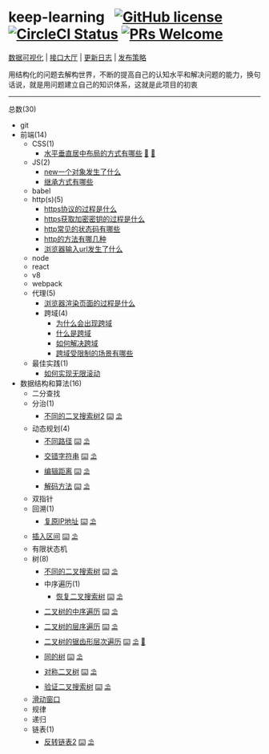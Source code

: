 # keep-learning &nbsp; [![GitHub license](https://img.shields.io/badge/license-MIT-blue.svg)](https://github.com/tolerance-go/keep-learning/blob/master/LICENSE) [![CircleCI Status](https://circleci.com/gh/tolerance-go/keep-learning.svg?style=shield&circle-token=:circle-token)](https://circleci.com/gh/tolerance-go/keep-learning) [![PRs Welcome](https://img.shields.io/badge/PRs-welcome-brightgreen.svg)](https://github.com/tolerance-go/keep-learning/pulls)

[数据可视化](http://47.92.70.143:8000) | [接口大厅](http://47.92.70.143:3000/api-playground) | [更新日志](https://github.com/tolerance-go/keep-learning/blob/master/CHANGELOG.md) | [发布策略](https://github.com/tolerance-go/keep-learning/blob/master/PUBLISH_STRATEGY.md)

用结构化的问题去解构世界，不断的提高自己的认知水平和解决问题的能力，换句话说，就是用问题建立自己的知识体系，这就是此项目的初衷

---

总数(30)

- git
- 前端(14)
  - CSS(1)
    - [水平垂直居中布局的方式有哪些](https://github.com/tolerance-go/keep-learning/blob/master/output/前端/CSS/水平垂直居中布局的方式有哪些.md) [🌈](http://47.92.70.143:8000/?path=/story/前端/CSS/水平垂直居中布局的方式有哪些) [🍕](http://47.92.70.143:3000/前端/CSS/水平垂直居中布局的方式有哪些)
  - JS(2)
    - [new一个对象发生了什么](https://github.com/tolerance-go/keep-learning/blob/master/output/前端/JS/new一个对象发生了什么.md)
    - [继承方式有哪些](https://github.com/tolerance-go/keep-learning/blob/master/output/前端/JS/继承方式有哪些.md)
  - babel
  - http(s)(5)
    - [https协议的过程是什么](https://github.com/tolerance-go/keep-learning/blob/master/output/前端/http(s)/https协议的过程是什么.md)
    - [https获取加密密钥的过程是什么](https://github.com/tolerance-go/keep-learning/blob/master/output/前端/http(s)/https获取加密密钥的过程是什么.md)
    - [http常见的状态码有哪些](https://github.com/tolerance-go/keep-learning/blob/master/output/前端/http(s)/http常见的状态码有哪些.md)
    - [http的方法有哪几种](https://github.com/tolerance-go/keep-learning/blob/master/output/前端/http(s)/http的方法有哪几种.md)
    - [浏览器输入url发生了什么](https://github.com/tolerance-go/keep-learning/blob/master/output/前端/http(s)/浏览器输入url发生了什么.md)
  - node
  - react
  - v8
  - webpack
  - 代理(5)
    - [浏览器渲染页面的过程是什么](https://github.com/tolerance-go/keep-learning/blob/master/output/前端/代理/浏览器渲染页面的过程是什么.md)
    - 跨域(4)
      - [为什么会出现跨域](https://github.com/tolerance-go/keep-learning/blob/master/output/前端/代理/跨域/为什么会出现跨域.md)
      - [什么是跨域](https://github.com/tolerance-go/keep-learning/blob/master/output/前端/代理/跨域/什么是跨域.md)
      - [如何解决跨域](https://github.com/tolerance-go/keep-learning/blob/master/output/前端/代理/跨域/如何解决跨域.md)
      - [跨域受限制的场景有哪些](https://github.com/tolerance-go/keep-learning/blob/master/output/前端/代理/跨域/跨域受限制的场景有哪些.md)
  - 最佳实践(1)
    - [如何实现无限滚动](https://github.com/tolerance-go/keep-learning/blob/master/output/前端/最佳实践/如何实现无限滚动.md)
- 数据结构和算法(16)
  - 二分查找
  - 分治(1)
    - [不同的二叉搜索树2](https://github.com/tolerance-go/keep-learning/blob/master/output/数据结构和算法/分治/不同的二叉搜索树2.origin/index.md) [⌨️](https://github.com/tolerance-go/keep-learning/blob/master/src/数据结构和算法/分治/index.code.ts) [⛱️](https://github.com/tolerance-go/keep-learning/blob/master/src/不同的二叉搜索树2.origin/index.test.ts)
  - 动态规划(4)
    - [不同路径](https://github.com/tolerance-go/keep-learning/blob/master/output/数据结构和算法/动态规划/不同路径.origin/index.md) [⌨️](https://github.com/tolerance-go/keep-learning/blob/master/src/数据结构和算法/动态规划/index.code.ts) [⛱️](https://github.com/tolerance-go/keep-learning/blob/master/src/不同路径.origin/index.test.ts)
    - [交错字符串](https://github.com/tolerance-go/keep-learning/blob/master/output/数据结构和算法/动态规划/交错字符串.origin/index.md) [⌨️](https://github.com/tolerance-go/keep-learning/blob/master/src/数据结构和算法/动态规划/index.code.ts) [⛱️](https://github.com/tolerance-go/keep-learning/blob/master/src/交错字符串.origin/index.test.ts)
    - [编辑距离](https://github.com/tolerance-go/keep-learning/blob/master/output/数据结构和算法/动态规划/编辑距离.origin/index.md) [⌨️](https://github.com/tolerance-go/keep-learning/blob/master/src/数据结构和算法/动态规划/index.code.ts) [⛱️](https://github.com/tolerance-go/keep-learning/blob/master/src/编辑距离.origin/index.test.ts)
    - [解码方法](https://github.com/tolerance-go/keep-learning/blob/master/output/数据结构和算法/动态规划/解码方法.origin/index.md) [⌨️](https://github.com/tolerance-go/keep-learning/blob/master/src/数据结构和算法/动态规划/index.code.ts) [⛱️](https://github.com/tolerance-go/keep-learning/blob/master/src/解码方法.origin/index.test.ts)
  - 双指针
  - 回溯(1)
    - [复原IP地址](https://github.com/tolerance-go/keep-learning/blob/master/output/数据结构和算法/回溯/复原IP地址.origin/index.md) [⌨️](https://github.com/tolerance-go/keep-learning/blob/master/src/数据结构和算法/回溯/index.code.ts) [⛱️](https://github.com/tolerance-go/keep-learning/blob/master/src/复原IP地址.origin/index.test.ts)
  - [插入区间](https://github.com/tolerance-go/keep-learning/blob/master/output/数据结构和算法/插入区间.md) [⌨️](https://github.com/tolerance-go/keep-learning/blob/master/src/数据结构和算法/插入区间.code.ts) [⛱️](https://github.com/tolerance-go/keep-learning/blob/master/src/数据结构和算法/插入区间.test.ts)
  - 有限状态机
  - 树(8)
    - [不同的二叉搜索树](https://github.com/tolerance-go/keep-learning/blob/master/output/数据结构和算法/树/不同的二叉搜索树.origin/index.md) [⌨️](https://github.com/tolerance-go/keep-learning/blob/master/src/数据结构和算法/树/index.code.ts) [⛱️](https://github.com/tolerance-go/keep-learning/blob/master/src/不同的二叉搜索树.origin/index.test.ts)
    - 中序遍历(1)
      - [恢复二叉搜索树](https://github.com/tolerance-go/keep-learning/blob/master/output/数据结构和算法/树/中序遍历/恢复二叉搜索树.origin/index.md) [⌨️](https://github.com/tolerance-go/keep-learning/blob/master/src/数据结构和算法/树/中序遍历/index.code.ts) [⛱️](https://github.com/tolerance-go/keep-learning/blob/master/src/恢复二叉搜索树.origin/index.test.ts)
    - [二叉树的中序遍历](https://github.com/tolerance-go/keep-learning/blob/master/output/数据结构和算法/树/二叉树的中序遍历.origin/index.md) [⌨️](https://github.com/tolerance-go/keep-learning/blob/master/src/数据结构和算法/树/index.code.ts) [⛱️](https://github.com/tolerance-go/keep-learning/blob/master/src/二叉树的中序遍历.origin/index.test.ts)
    - [二叉树的层序遍历](https://github.com/tolerance-go/keep-learning/blob/master/output/数据结构和算法/树/二叉树的层序遍历.origin/index.md) [⌨️](https://github.com/tolerance-go/keep-learning/blob/master/src/数据结构和算法/树/index.code.ts) [⛱️](https://github.com/tolerance-go/keep-learning/blob/master/src/二叉树的层序遍历.origin/index.test.ts)
    - [二叉树的锯齿形层次遍历](https://github.com/tolerance-go/keep-learning/blob/master/output/数据结构和算法/树/二叉树的锯齿形层次遍历.origin/index.md) [⌨️](https://github.com/tolerance-go/keep-learning/blob/master/src/数据结构和算法/树/index.code.ts) [⛱️](https://github.com/tolerance-go/keep-learning/blob/master/src/二叉树的锯齿形层次遍历.origin/index.test.ts) [🔑](https://github.com/tolerance-go/keep-learning/blob/master/src/二叉树的锯齿形层次遍历.origin/index.qa.ts)
    - [同的树](https://github.com/tolerance-go/keep-learning/blob/master/output/数据结构和算法/树/同的树.origin/index.md) [⌨️](https://github.com/tolerance-go/keep-learning/blob/master/src/数据结构和算法/树/index.code.ts) [⛱️](https://github.com/tolerance-go/keep-learning/blob/master/src/同的树.origin/index.test.ts)
    - [对称二叉树](https://github.com/tolerance-go/keep-learning/blob/master/output/数据结构和算法/树/对称二叉树.origin/index.md) [⌨️](https://github.com/tolerance-go/keep-learning/blob/master/src/数据结构和算法/树/index.code.ts) [⛱️](https://github.com/tolerance-go/keep-learning/blob/master/src/对称二叉树.origin/index.test.ts)
    - [验证二叉搜索树](https://github.com/tolerance-go/keep-learning/blob/master/output/数据结构和算法/树/验证二叉搜索树.origin/index.md) [⌨️](https://github.com/tolerance-go/keep-learning/blob/master/src/数据结构和算法/树/index.code.ts) [⛱️](https://github.com/tolerance-go/keep-learning/blob/master/src/验证二叉搜索树.origin/index.test.ts)
  - [滑动窗口](https://github.com/tolerance-go/keep-learning/blob/master/output/数据结构和算法/滑动窗口/index.md)
  - 规律
  - 递归
  - 链表(1)
    - [反转链表2](https://github.com/tolerance-go/keep-learning/blob/master/output/数据结构和算法/链表/反转链表2.origin/index.md) [⌨️](https://github.com/tolerance-go/keep-learning/blob/master/src/数据结构和算法/链表/index.code.ts) [⛱️](https://github.com/tolerance-go/keep-learning/blob/master/src/反转链表2.origin/index.test.ts)
